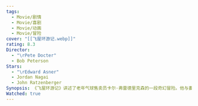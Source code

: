 ```yaml
---
tags:
  - Movie/剧情
  - Movie/喜剧
  - Movie/动画
  - Movie/冒险
cover: "[[飞屋环游记.webp]]"
rating: 8.3
Director:
  - "\rPete Docter"
  - Bob Peterson
Stars:
  - "\rEdward Asner"
  - Jordan Nagai
  - John Ratzenberger
Synopsis: 《飞屋环游记》讲述了老年气球售卖员卡尔·弗雷德里克森的一段奇幻冒险。他与妻子艾莉从小分享了去“天堂瀑布”冒险的梦想，但因生活琐事和遗憾始终未能成行。艾莉的离世让卡尔陷入孤独，但也坚定了他完成二人梦想的决心。为躲避养老院的安置，卡尔将成千上万个气球绑在房子上，让房子飞向天空，开始了前往“天堂瀑布”的旅程。然而，他意外带上了热心的童子军小男孩拉塞尔。途中，他们还遇到了大嘴鸟凯文和忠诚却搞笑的狗狗杜g。在旅途中，卡尔和拉塞尔不仅克服了重重困难，还直面了儿时偶像蒙兹的危险计划。卡尔逐渐明白，真正的冒险不是到达目的地，而是与人分享的每一天。他最终释怀了对过去的执念，学会珍惜当下，与新朋友们开启了新的生活。《飞屋环游记》用温暖动人的故事告诉我们，梦想的意义不仅在于实现，更在于与爱的人一起度过的时光。即使人生充满遗憾，也依然可以拥抱新的冒险与希望。
Watched: true
---
```


